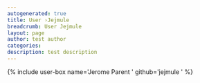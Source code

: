 ```yaml
---
autogenerated: true
title: User ›Jejmule
breadcrumb: User Jejmule
layout: page
author: test author
categories: 
description: test description
---
```


{% include user-box name='Jerome Parent ' github='jejmule ' %}
